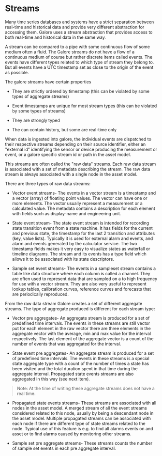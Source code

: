 # Streams

Many time series databases and systems have a strict separation between real-time and historical data and provide very different abstraction for accessing them. Galore uses a stream abstraction that provides access to both real-time and historical data in the same way.

A stream can be compared to a pipe with some continuous flow of some medium often a fluid. The Galore streams do not have a flow of a continuous medium of course but rather discrete items called events. The events have different types related to which type of stream they belong to. But all events have a UTC timestamp set as close to the origin of the event as possible.

The galore streams have certain properties

  - They are strictly ordered by timestamp (this can be  violated by some types of aggregate streams)

  - Event timestamps are unique for most stream types (this can be  violated by some types of streams)

  - They are strongly typed

  - The can contain history, but some are real-time only

When data is ingested into galore, the individual events are dispatched to their respective streams depending on their source identifier, either an "external id" identifying the sensor or device producing the measurement or event, or a galore specific stream id or path in the asset model.

This streams are often called the "raw data" streams. Each raw data stream is associated with a set of metadata describing the stream. The raw data stream is always associated with a single node in the asset model.

There are three types of raw data streams:

- Vector event streams- 
The events in a vector stream is a timestamp and a vector (array) of floating point values. The vector can have one or more elements. The vector usually represent a measurement or a calculated value. The metadata contains a description for each element with fields such as display-name and engineering unit.

- State event stream- The state event stream is intended for recording state transition event from a state machine. It has fields for the current and previous state, the timestamp for the last 2 transition and attributes (key, value lists). Typically it is used for external alarm and events, and alarm and events generated by the calculator service. The two timestamp fields makes it very easy to visualize states as waterfall or timeline diagrams. The stream and its events has a type field which allows it to be associated with its state descriptors.

- Sample set event streams- The events in a sampleset stream contains a table like data structure where each column is called a channel. They are often used to represent data that are sampled on a to high frequency for use with a vector stream. They are also very useful to represent lookup tables, calibration curves, reference curves and forecasts that are periodically reproduced.

From the raw data stream Galore creates a set of different aggregate streams. The type of aggregate produced is different for each stream type:

- Vector pre aggregates- An aggregate stream is produced for a set of predefined time intervals. The events in these streams are still vector put for each element in the raw vector there are three elements in the aggregate vector with the average, min and max value for the interval respectively. The last element of the aggregate vector is a count of the number of events that was aggregated for the interval.

- State event pre aggregates- An aggregate stream is produced for a set of predefined time intervals. The events in these streams is a special state aggregate type with a count of the number of times a state has been visited and the total duration spent in that time during the aggregate interval. Propagated state events streams are also aggregated in this way (see next item). 
> Note: At the time of writing these aggregate streams does not have a real time.

- Propagated state events streams- These streams are associated with all nodes in the asset model. A merged stream of all the event streams considered related to this node, usually by being a descendant node in the asset model. Multiple propagated streams can be associated with each node if there are different type of state streams related to the node. Typical use of this feature is e.g. to find all alarms events on and asset or to find alarms caused by monitoring other streams.

- Sample set pre aggregate streams- These streams counts the number of sample set events in each pre aggregate interval.


